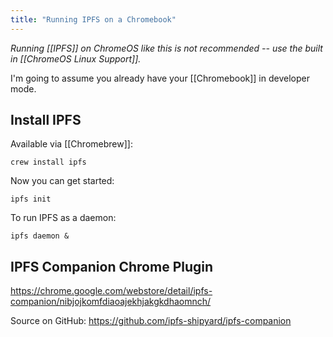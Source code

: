 ```yaml
---
title: "Running IPFS on a Chromebook"
---
```

_Running [[IPFS]] on ChromeOS like this is not recommended -- use the built in [[ChromeOS Linux Support]]._

I'm going to assume you already have your [[Chromebook]] in developer mode.

## Install IPFS

Available via [[Chromebrew]]:

`crew install ipfs`

Now you can get started:

`ipfs init`

To run IPFS as a daemon:

`ipfs daemon &`

## IPFS Companion Chrome Plugin
https://chrome.google.com/webstore/detail/ipfs-companion/nibjojkomfdiaoajekhjakgkdhaomnch/

Source on GitHub: https://github.com/ipfs-shipyard/ipfs-companion